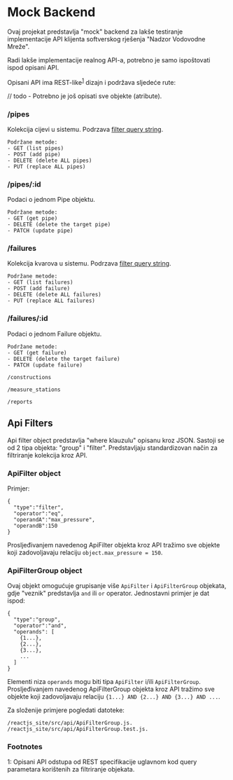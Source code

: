 # Mock Backend
Ovaj projekat predstavlja "mock" backend za lakše testiranje implementacije API klijenta softverskog rješenja 
"Nadzor Vodovodne Mreže".

Radi lakše implementacije realnog API-a, potrebno je samo ispoštovati ispod opisani API.

Opisani API ima REST-like<sup>[1](#footnote1)</sup> dizajn i podržava sljedeće rute:

// todo - Potrebno je još opisati sve objekte (atribute).

### /pipes
Kolekcija cijevi u sistemu. Podrzava <a href='#api-filters'>filter query string</a>.

```
Podržane metode:
- GET (list pipes)
- POST (add pipe)
- DELETE (delete ALL pipes)
- PUT (replace ALL pipes)
```


### /pipes/:id
Podaci o jednom Pipe objektu.

```
Podržane metode:
- GET (get pipe)
- DELETE (delete the target pipe)
- PATCH (update pipe)
```


### /failures
Kolekcija kvarova u sistemu. Podrzava <a href='#api-filters'>filter query string</a>.

```
Podržane metode:
- GET (list failures)
- POST (add failure)
- DELETE (delete ALL failures)
- PUT (replace ALL failures)
```


### /failures/:id
Podaci o jednom Failure objektu.

```
Podržane metode:
- GET (get failure)
- DELETE (delete the target failure)
- PATCH (update failure)
```


```
/constructions
```

```
/measure_stations
```

```
/reports
```

## Api Filters
Api filter object predstavlja "where klauzulu" opisanu kroz JSON. Sastoji se od 2 tipa objekta: "group" i "filter".
Predstavljaju standardizovan način za filtriranje kolekcija kroz API. 

### ApiFilter object
Primjer:
```
{
  "type":"filter",
  "operator":"eq",
  "operandA":"max_pressure",
  "operandB":150
}
```
Prosljeđivanjem navedenog ApiFilter objekta kroz API tražimo sve objekte koji zadovoljavaju relaciju 
`object.max_pressure = 150`.

### ApiFilterGroup object
Ovaj objekt omogućuje grupisanje više `ApiFilter` i `ApiFilterGroup` objekata, gdje "veznik" predstavlja `and` ili `or`
operator. Jednostavni primjer je dat ispod:
```
{
  "type":"group",
  "operator":"and",
  "operands": [
    {1...},
    {2...},
    {3...},
    ...
  ]
}
```
Elementi niza `operands` mogu biti tipa `ApiFilter` i/ili `ApiFilterGroup`. Prosljeđivanjem navedenog ApiFilterGroup 
objekta kroz API tražimo sve objekte koji zadovoljavaju relaciju
`{1...} AND {2...} AND {3...} AND ...`.

 Za složenije primjere pogledati datoteke:
```
/reactjs_site/src/api/ApiFilterGroup.js.
/reactjs_site/src/api/ApiFilterGroup.test.js.
```


### Footnotes

<a name="footnote1">1</a>: Opisani API odstupa od REST specifikacije uglavnom kod query parametara korištenih za 
filtriranje objekata.